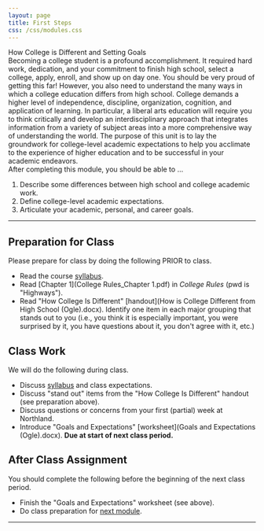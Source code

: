 ```yaml
---
layout: page
title: First Steps
css: /css/modules.css
---
```


<div class="panel-group">
  <div class="panel panel-primary">
    <div class="panel-heading">How College is Different and Setting Goals</div>
    <div class="panel-body">Becoming a college student is a profound accomplishment. It required hard work, dedication, and your commitment to finish high school, select a college, apply, enroll, and show up on day one. You should be very proud of getting this far! However, you also need to understand the many ways in which a college education differs from high school. College demands a higher level of independence, discipline, organization, cognition, and application of learning. In particular, a liberal arts education will require you to think critically and develop an interdisciplinary approach that integrates information from a variety of subject areas into a more comprehensive way of understanding the world. The purpose of this unit is to lay the groundwork for college-level academic expectations to help you acclimate to the experience of higher education and to be successful in your academic endeavors.
<br>
After completing this module, you should be able to ...

<ol>
  <li>Describe some differences between high school and college academic work.</li>
  <li>Define college-level academic expectations.</li>
  <li>Articulate your academic, personal, and career goals.</li>
</ol>
    </div>
  </div>
</div>

----

## Preparation for Class
Please prepare for class by doing the following PRIOR to class.

* Read the course [syllabus](../../Syllabus-Current).
* Read [Chapter 1](College Rules_Chapter 1.pdf) in *College Rules* (pwd is "Highways").
* Read "How College Is Different" [handout](How is College Different from High School (Ogle).docx). Identify one item in each major grouping that stands out to you (i.e., you think it is especially important, you were surprised by it, you have questions about it, you don't agree with it, etc.)

## Class Work
We will do the following during class.

* Discuss [syllabus](../../Syllabus-Current) and class expectations.
* Discuss "stand out" items from the "How College Is Different" handout (see preparation above).
* Discuss questions or concerns from your first (partial) week at Northland.
* Introduce "Goals and Expectations" [worksheet](Goals and Expectations (Ogle).docx). **Due at start of next class period.**

## After Class Assignment
You should complete the following before the beginning of the next class period.

* Finish the "Goals and Expectations" worksheet (see above).
* Do class preparation for [next module](../GetInvolved).

----
